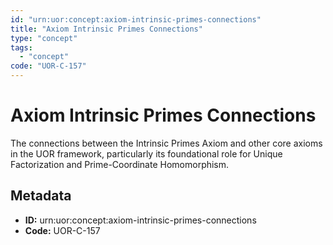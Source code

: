 ```yaml
---
id: "urn:uor:concept:axiom-intrinsic-primes-connections"
title: "Axiom Intrinsic Primes Connections"
type: "concept"
tags:
  - "concept"
code: "UOR-C-157"
---
```


# Axiom Intrinsic Primes Connections

The connections between the Intrinsic Primes Axiom and other core axioms in the UOR framework, particularly its foundational role for Unique Factorization and Prime-Coordinate Homomorphism.

## Metadata

- **ID:** urn:uor:concept:axiom-intrinsic-primes-connections
- **Code:** UOR-C-157
